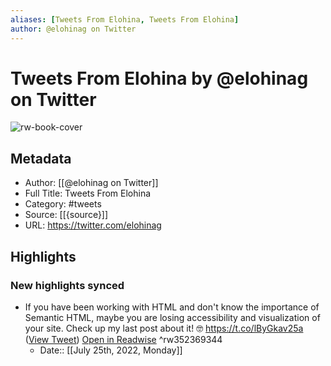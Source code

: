 ```yaml
---
aliases: [Tweets From Elohina, Tweets From Elohina]
author: @elohinag on Twitter
---
```

# Tweets From Elohina by @elohinag on Twitter

![rw-book-cover](https://pbs.twimg.com/profile_images/1177237585225310210/R7-BSPga.jpg)

## Metadata
- Author: [[@elohinag on Twitter]]
- Full Title: Tweets From Elohina
- Category: #tweets
- Source: [[{source}]]
- URL: https://twitter.com/elohinag

## Highlights
### New highlights synced
- If you have been working with HTML and don't know the importance of Semantic HTML, maybe you are losing accessibility and visualization of your site. Check up my last post about it! 🤓 https://t.co/lByGkav25a ([View Tweet](https://twitter.com/elohinag/status/1296142689084289026)) [Open in Readwise](https://readwise.io/open/352369344) ^rw352369344
    - Date:: [[July 25th, 2022, Monday]]
